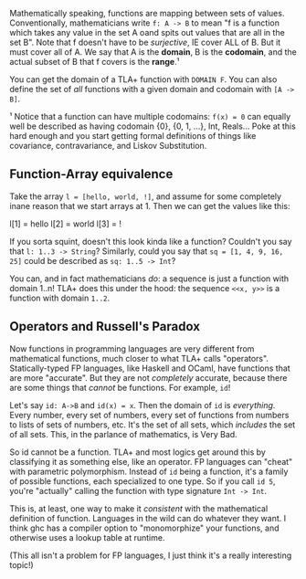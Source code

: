 Mathematically speaking, functions are mapping between sets of values. Conventionally, mathematicians write `f: A -> B` to mean "f is a function which takes any value in the set A oand spits out values that are all in the set B". Note that f doesn't have to be *surjective*, IE cover ALL of B. But it must cover all of A. We say that A is the **domain**, B is the **codomain**, and the actual subset of B that f covers is the **range**.¹

You can get the domain of a TLA+ function with `DOMAIN F`. You can also define the set of *all* functions with a given domain and codomain with `[A -> B]`.

¹ Notice that a function can have multiple codomains: `f(x) = 0` can equally well be described as having codomain {0}, {0, 1, ...}, Int, Reals... Poke at this hard enough and you start getting formal definitions of things like covariance, contravariance, and Liskov Substitution.

## Function-Array equivalence

Take the array `l = [hello, world, !]`, and assume for some completely inane reason that we start arrays at 1. Then we can get the values like this:

   l[1] = hello
   l[2] = world
   l[3] = !

If you sorta squint, doesn't this look kinda like a function? Couldn't you say that `l: 1..3 -> String`? Similarly, could you say that `sq = [1, 4, 9, 16, 25]` could be described as `sq: 1..5 -> Int`?

You can, and in fact mathematicians *do*: a sequence is just a function with domain 1..n! TLA+ does this under the hood: the sequence `<<x, y>>` is a function with domain `1..2`. 

## Operators and Russell's Paradox

Now functions in programming languages are very different from mathematical functions, much closer to what TLA+ calls "operators". Statically-typed FP languages, like Haskell and OCaml, have functions that are more "accurate". But they are not *completely* accurate, because there are some things that *cannot* be functions. For example, `id`! 

Let's say `id: A->B` and `id(x) = x`. Then the domain of `id` is *everything*. Every number, every set of numbers, every set of functions from numbers to lists of sets of numbers, etc. It's the set of all sets, which *includes* the set of all sets. This, in the parlance of mathematics, is Very Bad.

So id cannot be a function. TLA+ and most logics get around this by classifying it as something else, like an operator. FP languages can "cheat" with parametric polymorphism. Instead of `id` being a function, it's a family of possible functions, each specialized to one type. So if you call `id 5`, you're "actually" calling the function with type signature `Int -> Int`.

This is, at least, one way to make it *consistent* with the mathematical definition of function. Languages in the wild can do whatever they want. I think ghc has a compiler option to "monomorphize" your functions, and otherwise uses a lookup table at runtime.

(This all isn't a problem for FP languages, I just think it's a really interesting topic!)
